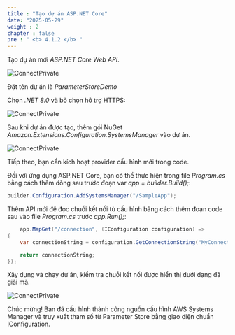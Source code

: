 ```yaml
---
title : "Tạo dự án ASP.NET Core"
date: "2025-05-29"
weight : 2
chapter : false
pre : " <b> 4.1.2 </b> "
---
```



Tạo dự án mới *ASP.NET Core Web API*.

![ConnectPrivate](../../../../images/4-Securely/4.4.png)

Đặt tên dự án là *ParameterStoreDemo*

Chọn *.NET 8.0* và bỏ chọn hỗ trợ HTTPS:

![ConnectPrivate](../../../../images/4-Securely/4.5.png)

Sau khi dự án được tạo, thêm gói NuGet *Amazon.Extensions.Configuration.SystemsManager* vào dự án.

![ConnectPrivate](../../../../images/4-Securely/4.6.png)

Tiếp theo, bạn cần kích hoạt provider cấu hình mới trong code.

Đối với ứng dụng ASP.NET Core, bạn có thể thực hiện trong file *Program.cs* bằng cách thêm dòng sau trước đoạn var *app = builder.Build();*:

```csharp
builder.Configuration.AddSystemsManager("/SampleApp");
```

Thêm API mới để đọc chuỗi kết nối từ cấu hình bằng cách thêm đoạn code sau vào file *Program.cs* trước *app.Run();*:

```csharp
    app.MapGet("/connection", (IConfiguration configuration) =>
{
    var connectionString = configuration.GetConnectionString("MyConnection");

    return connectionString;
});
```

Xây dựng và chạy dự án, kiểm tra chuỗi kết nối được hiển thị dưới dạng đã giải mã.

![ConnectPrivate](../../../../images/4-Securely/4.7.png)

Chúc mừng! Bạn đã cấu hình thành công nguồn cấu hình AWS Systems Manager và truy xuất tham số từ Parameter Store bằng giao diện chuẩn IConfiguration.
 
